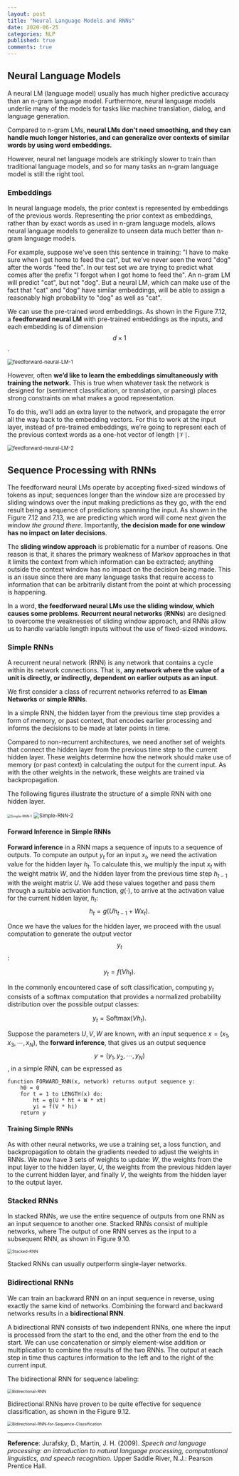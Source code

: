 ```yaml
---
layout: post
title: "Neural Language Models and RNNs"
date: 2020-06-25
categories: NLP
published: true
comments: true
---
```


## Neural Language Models

A neural LM (language model) usually has much higher predictive accuracy than an n-gram language model. Furthermore, neural language models underlie many of the models for tasks like machine translation, dialog, and language generation. 

Compared to n-gram LMs, **neural LMs don't need smoothing, and they can handle much longer histories, and can generalize over contexts of similar words by using word embeddings.** 

However, neural net language models are strikingly slower to train than traditional language models, and so for many tasks an n-gram language model is still the right tool. 

### Embeddings

In neural language models, the prior context is represented by embeddings of the previous words. Representing the prior context as embeddings, rather than by exact words as used in n-gram language models, allows neural language models to generalize to unseen data much better than n-gram language models. 

For example, suppose we've seen this sentence in training: "I have to make sure when I get home to feed the cat", but we’ve never seen the word "dog" after the words "feed the". In our test set we are trying to predict what comes after the prefix "I forgot when I got home to feed the". An n-gram LM will predict "cat", but not "dog". But a neural LM, which can make use of the fact that "cat" and "dog" have similar embeddings, will be able to assign a reasonably high probability to "dog" as well as "cat". 

We can use the pre-trained word embeddings. As shown in the Figure 7.12, a **feedforward neural LM** with pre-trained embeddings as the inputs, and each embedding is of dimension $$d \times 1$$. 

<img src="/pictures/feedforward-neural-LM-1.png" alt="feedforward-neural-LM-1" style="zoom:80%;" />

However, often **we’d like to learn the embeddings simultaneously with training the network.** This is true when whatever task the network is designed for (sentiment classification, or translation, or parsing) places strong constraints on what makes a good representation. 

To do this, we’ll add an extra layer to the network, and propagate the error all the way back to the embedding vectors. For this to work at the input layer, instead of pre-trained embeddings, we’re going to represent each of the previous context words as a one-hot vector of length $\mid \mathcal{V} \mid$.

<img src="/pictures/feedforward-neural-LM-2.png" alt="feedforward-neural-LM-2" style="zoom:80%;" />

## Sequence Processing with RNNs

The feedforward neural LMs operate by accepting fixed-sized windows of tokens as input; sequences longer than the window size are processed by sliding windows over the input making predictions as they go, with the end result being a sequence of predictions spanning the input. As shown in the Figure 7.12 and 7.13, we are predicting which word will come next given the window *the ground there*. Importantly, **the decision made for one window has no impact on later decisions**. 

The **sliding window approach** is problematic for a number of reasons. One reason is that, it shares the primary weakness of Markov approaches in that it limits the context from which information can be extracted; anything outside the context window has no impact on the decision being made. This is an issue since there are many language tasks that require access to information that can be arbitrarily distant from the point at which processing is happening. 

In a word, **the feedforward neural LMs use the sliding window, which causes some problems**. **Recurrent neural networks** (**RNNs**) are designed to overcome the weaknesses of sliding window approach, and RNNs allow us to handle variable length inputs without the use of fixed-sized windows. 

### Simple RNNs

A recurrent neural network (RNN) is any network that contains a cycle within its network connections. That is, **any network where the value of a unit is directly, or indirectly, dependent on earlier outputs as an input**. 

We first consider a class of recurrent networks referred to as **Elman Networks** or **simple RNNs**. 

In a simple RNN, the hidden layer from the previous time step provides a form of memory, or past context, that encodes earlier processing and informs the decisions to be made at later points in time.

Compared to non-recurrent architectures, we need another set of weights that connect the hidden layer from the previous time step to the current hidden layer. These weights determine how the network should make use of memory (or past context) in calculating the output for the current input. As with the other weights in the network, these weights are trained via backpropagation.

The following figures illustrate the structure of a simple RNN with one hidden layer. 

<img src="/pictures/Simple-RNN-1.png" alt="Simple-RNN-1" style="zoom:50%;" />

<img src="/pictures/Simple-RNN-2.png" alt="Simple-RNN-2" style="zoom:80%;" />

#### Forward Inference in Simple RNNs

**Forward inference** in a RNN maps a sequence of inputs to a sequence of outputs. To compute an output $y_t$ for an input $x_t$, we need the activation value for the hidden layer $h_t$. To calculate this, we multiply the input $x_t$ with the weight matrix $W$, and the hidden layer from the previous time step $h_{t-1}$ with the weight matrix $U$. We add these values together and pass them through a suitable activation function, $g(\cdot)$, to arrive at the activation value for the current hidden layer, $h_t$:
$$
h_t = g(Uh_{t-1} + Wx_t).
$$

Once we have the values for the hidden layer, we proceed with the usual computation to generate the output vector $$y_t$$: 

$$
y_t = f(Vh_t).
$$

In the commonly encountered case of soft classification, computing $y_t$ consists of a softmax computation that provides a normalized probability distribution over the possible output classes:

$$
y_t = \text{Softmax}(Vh_t).
$$

Suppose the parameters $U,V,W$ are known, with an input sequence $x=(x_1,x_3,\cdots,x_N)$, the **forward inference**, that gives us an output sequence $$y=(y_1,y_2,\cdots,y_N)$$, in a simple RNN, can be expressed as 

```pseudocode
function FORWARD_RNN(x, network) returns output sequence y:
    h0 = 0 
    for t = 1 to LENGTH(x) do:
        ht = g(U * ht + W * xt) 
        yi = f(V * hi) 
    return y
```

#### Training Simple RNNs

As with other neural networks, we use a training set, a loss function, and backpropagation to obtain the gradients needed to adjust the weights in RNNs. We now have $3$ sets of weights to update: $W$, the weights from the input layer to the hidden layer, $U$, the weights from the previous hidden layer to the current hidden layer, and finally $V$, the weights from the hidden layer to the output layer. 

### Stacked RNNs

In stacked RNNs, we use the entire sequence of outputs from one RNN as an input sequence to another one. Stacked RNNs consist of multiple networks, where The output of one RNN serves as the input to a subsequent RNN, as shown in Figure 9.10. 

<img src="/pictures/Stacked-RNN.png" alt="Stacked-RNN" style="zoom:65%;" />

Stacked RNNs can usually outperform single-layer networks. 

### Bidirectional RNNs

We can train an backward RNN on an input sequence in reverse, using exactly the same kind of networks. Combining the forward and backward networks results in a **bidirectional RNN**. 

A bidirectional RNN consists of two independent RNNs, one where the input is processed from the start to the end, and the other from the end to the start. We can use concatenation or simply element-wise addition or multiplication to combine the results of the two RNNs. The output at
each step in time thus captures information to the left and to the right of the current input.

The bidirectional RNN for sequence labeling:

<img src="/pictures/Bidirectional-RNN.png" alt="Bidirectional-RNN" style="zoom:65%;" />

Bidirectional RNNs have proven to be quite effective for sequence classification, as shown in the Figure 9.12.

<img src="/pictures/Bidirectional-RNN-for-Sequence-Classification.png" alt="Bidirectional-RNN-for-Sequence-Classification" style="zoom:65%;" />

---

**Reference**: Jurafsky, D., Martin, J. H. (2009). *Speech and language processing: an introduction to natural language processing, computational linguistics, and speech recognition*. Upper Saddle River, N.J.: Pearson Prentice Hall.